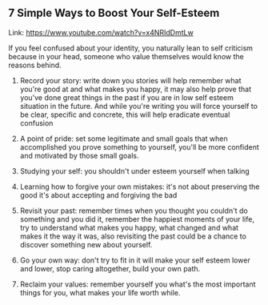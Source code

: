 
## 7 Simple Ways to Boost Your Self-Esteem
Link: https://www.youtube.com/watch?v=x4NRIdDmtLw 

If you feel confused about your identity, you naturally lean to self criticism because in your head, someone who value themselves would know the reasons behind.


1. Record your story: write down you stories will help remember what you're good at and what makes you happy, it may also help prove that you've done great things in the past if you are in low self esteem situation in the future. And while you're writing you will force yourself to be clear, specific and concrete, this will help eradicate eventual confusion

2. A point of pride: set some legitimate and small goals that when accomplished you prove something to yourself, you'll be more confident and motivated by those small goals.

3. Studying your self: you shouldn't under esteem yourself when talking

4. Learning how to forgive your own mistakes: it's not about preserving the good it's about accepting and forgiving the bad

5. Revisit your past: remember times when you thought you couldn't do something and you did it, remember the happiest moments of your life, try to understand what makes you happy, what changed and what makes it the way it was, also revisiting the past could be a chance to discover something new about yourself.

6. Go your own way: don't try to fit in it will make your self esteem lower and lower, stop caring altogether, build your own path.

7. Reclaim your values: remember yourself you what's the most important things for you, what makes your life worth while.
